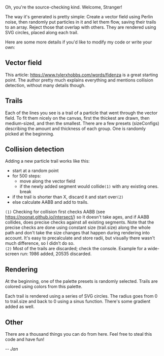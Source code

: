 Oh, you're the source-checking kind. Welcome, Stranger!

The way it's generated is pretty simple: Create a vector field using Perlin noise, then randomly put particles in it and let them flow, saving their trails to an array. Reject those that overlap with others. They are rendered using SVG circles, placed along each trail.

Here are some more details if you'd like to modify my code or write your own:


## Vector field

This article: https://www.tylerxhobbs.com/words/fidenza is a great starting point. The author pretty much explains everything and mentions collision detection, without many details though.

## Trails

Each of the lines you see is a trail of a particle that went through the vector field. To fit them nicely on the canvas, first the thickest are drawn, then medium-sized, and then the smallest. There are a few presets (sizeConfigs) describing the amount and thickness of each group. One is randomly picked at the beginning.


## Collision detection

Adding a new particle trail works like this:
* start at a random point 
* for 500 steps: 
  * move along the vector field 
  * if the newly added segment would collide`(1)` with any existing ones. break 
* if the trail is shorter than X, discard it and start over`(2)` 
* else calculate AABB and add to trails.

`(1)` Checking for collision first checks AABB (see https://noonat.github.io/intersect/) so it doesn't take ages, and if AABB collides, does precise checks against all existing segments. Note that the precise checks are done using constant size (trail.size) along the whole path and don't take the size changes that happen during rendering into account. It's easy to precalculate and store radii, but visually there wasn't much difference, so I didn’t do so.    
`(2)` Most of the trails are discarded; check the console. Example for a wide-screen run: 1986 added, 20535 discarded.

## Rendering

At the beginning, one of the palette presets is randomly selected. Trails are colored using colors from this palette.

Each trail is rendered using a series of SVG circles. The radius goes from 0 to trail.size and back to 0 using a sinus function. There's some gradient added as well.


## Other

There are a thousand things you can do from here. Feel free to steal this code and have fun!  
  
-- *Jan*
